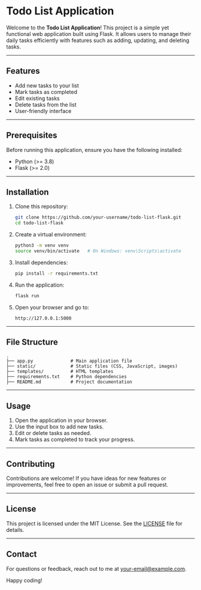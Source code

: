 # Todo List Application

Welcome to the **Todo List Application**! This project is a simple yet functional web application built using Flask. It allows users to manage their daily tasks efficiently with features such as adding, updating, and deleting tasks.

---

## Features

- Add new tasks to your list
- Mark tasks as completed
- Edit existing tasks
- Delete tasks from the list
- User-friendly interface

---

## Prerequisites

Before running this application, ensure you have the following installed:

- Python (>= 3.8)
- Flask (>= 2.0)

---

## Installation

1. Clone this repository:
   ```bash
   git clone https://github.com/your-username/todo-list-flask.git
   cd todo-list-flask
   ```

2. Create a virtual environment:
   ```bash
   python3 -m venv venv
   source venv/bin/activate   # On Windows: venv\Scripts\activate
   ```

3. Install dependencies:
   ```bash
   pip install -r requirements.txt
   ```

4. Run the application:
   ```bash
   flask run
   ```

5. Open your browser and go to:
   ```
   http://127.0.0.1:5000
   ```

---

## File Structure

```
.
├── app.py              # Main application file
├── static/             # Static files (CSS, JavaScript, images)
├── templates/          # HTML templates
├── requirements.txt    # Python dependencies
├── README.md           # Project documentation
```

---

## Usage

1. Open the application in your browser.
2. Use the input box to add new tasks.
3. Edit or delete tasks as needed.
4. Mark tasks as completed to track your progress.

---

## Contributing

Contributions are welcome! If you have ideas for new features or improvements, feel free to open an issue or submit a pull request.

---

## License

This project is licensed under the MIT License. See the [LICENSE](LICENSE) file for details.

---

## Contact

For questions or feedback, reach out to me at [your-email@example.com](mailto:your-email@example.com).

Happy coding!

